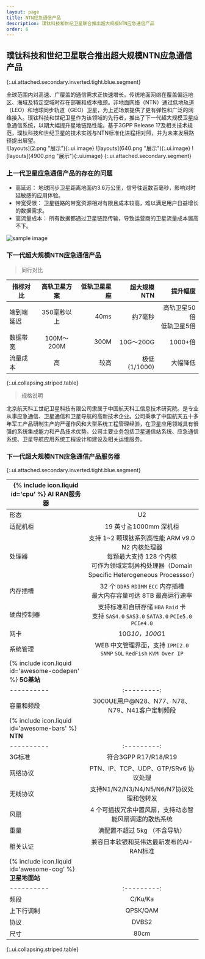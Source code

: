```yaml
---
layout: page
title: NTN应急通信产品
description: 璞钛科技和世纪卫星联合推出超大规模NTN应急通信产品
order: 6
---
```


## 璞钛科技和世纪卫星联合推出超大规模NTN应急通信产品
{:.ui.attached.secondary.inverted.tight.blue.segment}

<div>
全球范围内对高速、广覆盖的通信需求正快速增长。传统地面网络在覆盖偏远地区、海域及特定空域时存在部署和成本瓶颈。非地面网络（NTN）通过低地轨道（LEO）和地球同步轨道（GEO）卫星，为上述场景提供了更有弹性和广泛的网络接入。璞钛科技和世纪卫星作为该领域的先行者，推出了下一代超大规模卫星应急通信系统，以期大幅提升星地链路性能。基于3GPP Release 17及相关技术规范，璞钛科技和世纪卫星的技术实践与NTN标准化进程相对照，并为未来发展路径提出展望。
</div>
![layouts](2.png "展示"){:.ui.image}
![layouts](640.png "展示"){:.ui.image}
![layouts](4900.png "展示"){:.ui.image}
{:.ui.attached.secondary.segment}

### 上一代卫星应急通信产品的存在的问题
* 高延迟： 地球同步卫星距离地面约3.6万公里，信号往返数百毫秒，影响对时延敏感的应用体验。
* 带宽受限： 卫星链路的带宽资源相对有限且成本较高，难以满足用户日益增长的数据需求。
* 高流量成本： 所有数据都通过卫星链路传输，导致运营商的卫星流量成本居高不下。

![sample image](Picture.png "结构图")

### 下一代超大规模NTN应急通信产品

> 同行对比

| 指标对比 | 高轨卫星方案  | 低轨卫星星座 | 超大规模NTN | 提升幅度 |
|----------|:---------:|---------:|---------:|---------:|
| 端到端延迟     | 350毫秒以上    | 40ms    | 	约7毫秒 | 高轨卫星50倍<br>低轨卫星5倍 |
| 数据带宽     | 100M～200M    | 300M    | 10G～200G | 1000+倍 |
| 流量成本     | 高    | 较高    | 极低 (1/1000) | 大幅降低 |
{:.ui.collapsing.striped.table}

> 规格说明

北京航天科工世纪卫星科技有限公司隶属于中国航天科工信息技术研究院。是专业从事应急通信、卫星通信和卫星导航的高新技术企业。公司秉承了中国航天五十多年军工产品研制生产的严谨作风和大型系统工程管理经验，在卫星应用领域具有很强的系统集成能力和产品技术优势。公司主要业务包括卫星通信站系统、应急通信系统、卫星导航应用系统工程设计和建设及相关运维服务。

### 下一代超大规模NTN应急通信产品服务器
{:.ui.attached.secondary.inverted.tight.blue.segment}

| <span>{% include icon.liquid id='cpu' %} <b>AI RAN服务器</b></span> |   |
|----------|:---------:|
| 形态     | U2    |
| 适配机柜     | 19 英寸≧1000mm 深机柜    |
| 处理器     | 支持 1~2 颗璞钛系列高性能 ARM v9.0 N2 内核处理器<br>每颗最大支持 128 个内核<br>可作为领域定制异构处理器（Domain Specific Heterogeneous Processsor）    |
| 内存插槽     | 32 个 `DDR5` `RDIMM` `ECC` 内存插槽<br>最大内存容量可达 8TB 最高运行速率    |
| 硬盘控制器     | 支持标准和自研存储 `HBA` `Raid` 卡<br>支持 `SAS4.0` `SAS3.0` `SATA3.0` `PCIe5.0` `PCIe4.0`    |
| 网卡     | 10G*10，100G*1    |
| 系统管理     | WEB 中文管理界面，支持 `IPMI2.0` `SNMP` `SOL` `RedFish` `KVM Over IP`    |
| <span>{% include icon.liquid id='awesome-codepen' %} <b>5G基站</b></span> |   |
|----------|:---------:|
| 容量和频段      | 3000UE用户@N28、N77、N78、N79、N41客户定制频段     |
| <span>{% include icon.liquid id='awesome-bars' %} <b>NTN</b></span> |   |
|----------|:---------:|
| 3G标准      | 符合3GPP R17/R18/R19     |
| 网络协议     | PTN、IP、TCP、UDP、GTP/SRv6 协议处理    |
| 无线协议     | 支持N1/N2/N3/N4/N5/N6/N7协议处理和包转发    |
| 风扇      | 4 个可插拔冗余中置风扇，支持动态智能风扇调速的散热系统     |
| 重量     | 满配置不超过 5kg （不含导轨）    |
| 相关认证     | 兼容日本软银和英伟达最新发布的AI-RAN标准    |
| <span>{% include icon.liquid id='awesome-cog' %} <b>卫星地面站</b></span> |   |
|----------|:---------:|
| 频段      | C/Ku/Ka     |
| 上下行调制     | QPSK/QAM    |
| 协议     | DVBS2   |
| 尺寸     | 80cm    |
{:.ui.collapsing.striped.table}
